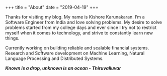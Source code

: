 +++
title = "About"
date = "2019-04-19"
+++

Thanks for visiting my blog. My name is Kishore Karunakaran. I’m a Software Engineer from India and love solving problems. My desire to solve problems started from my college days and ever since I try not to restrict myself when it comes to technology, and strive to constantly learn new things.

Currently working on building reliable and scalable financial systems. Research and Software development on Machine Learning, Natural Language Processing and Distributed Systems.

***Known is a drop, unknown is an ocean - Thiruvalluvar***